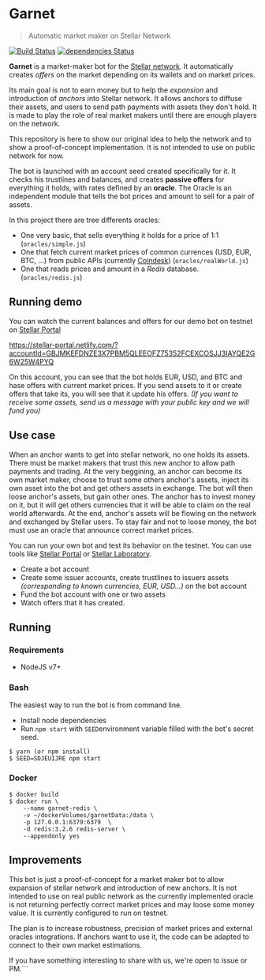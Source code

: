 # Garnet
> Automatic market maker on Stellar Network

[![Build Status](https://travis-ci.org/julesGoullee/garnet.png)](https://travis-ci.org/julesGoullee/garnet)
[![dependencies Status](https://david-dm.org/julesGoullee/garnet.svg)](https://david-dm.org/julesGoullee/garnet#info=dependencies&view=table)

**Garnet** is a market-maker bot for the [Stellar network](https://www.stellar.org). It automatically creates *offers* on the market depending on its wallets and on market prices.

Its main goal is not to earn money but to help the *expansion* and introduction of *anchors* into Stellar network. It allows anchors to diffuse their assets, and users to send path payments with assets they don't hold. It is made to play the role of real market makers until there are enough players on the network.

This repository is here to show our original idea to help the network and  to show a proof-of-concept implementation. It is not intended to use on public network for now. 

The bot is launched with an account seed created specifically for it. It checks his trustlines and balances, and creates **passive offers** for everything it holds, with rates defined by an **oracle**.
The Oracle is an independent module that tells the bot prices and amount to sell for a pair of assets.

In this project there are tree differents oracles:
- One very basic, that sells everything it holds for a price of 1:1 (`oracles/simple.js`)
- One that fetch current market prices of common currences (USD, EUR, BTC, ...) from public APIs (currently [Coindesk](http://www.coindesk.com/api/)) (`oracles/realWorld.js`)
- One that reads prices and amount in a *Redis* database. (`oracles/redis.js`)


## Running demo

You can watch the current balances and offers for our demo bot on testnet on [Stellar Portal](https://stellar-portal.netlify.com/?accountId=GBJMKEFDNZE3X7PBM5QLEEOFZ75352FCEXCOSJJ3IAYQE2G6W25W4PYQ)

https://stellar-portal.netlify.com/?accountId=GBJMKEFDNZE3X7PBM5QLEEOFZ75352FCEXCOSJJ3IAYQE2G6W25W4PYQ

On this account, you can see that the bot holds EUR, USD, and BTC and hase offers with current market prices. If you send assets to it or create offers that take its, you will see that it update his offers. *(If you want to receive some assets, send us a message with your public key and we will fund you)*

## Use case

When an anchor wants to get into stellar network, no one holds its assets. There must be market makers that trust this new anchor to allow path payments and trading. At the very beggining, an anchor can become its own market maker, choose to trust some others anchor's assets, inject its own asset into the bot and get others assets in exchange. 
The bot will then loose anchor's assets, but gain other ones. The anchor has to invest money on it, but it will get others currencies that it will be able to claim on the real world afterwards. 
At the end, anchor's assets will be flowing on the network and exchanged by Stellar users. 
To stay fair and not to loose money, the bot must use an oracle that announce correct market prices.

You can run your own bot and test its behavior on the testnet. You can use tools like [Stellar Portal](https://stellar-portal.netlify.com/?accountId=GBJMKEFDNZE3X7PBM5QLEEOFZ75352FCEXCOSJJ3IAYQE2G6W25W4PYQ) or [Stellar Laboratory](https://www.stellar.org/laboratory).

- Create a bot account
- Create some issuer accounts, create trustlines to issuers assets *(corresponding to known currencies, EUR, USD...)* on the bot account
- Fund the bot account with one or two assets
- Watch offers that it has created.

## Running

### Requirements

- NodeJS v7+
### Bash
 The easiest way to run the bot is from command line.
 
- Install node dependencies
- Run `npm start` with `SEED`environment variable filled with the bot's secret seed.

```
$ yarn (or npm install)
$ SEED=SDJEUIJRE npm start
```
### Docker
```
$ docker build
$ docker run \
    --name garnet-redis \
    -v ~/dockerVolumes/garnetData:/data \
    -p 127.0.0.1:6379:6379  \
    -d redis:3.2.6 redis-server \
    --appendonly yes
```

## Improvements

This bot is just a proof-of-concept for a market maker bot to allow expansion of stellar network and introduction of new anchors. It is not intended to use on real public network as the currently implemented oracle is not returning perfectly correct market prices and may loose some money value. It is currently configured to run on testnet. 

The plan is to increase robustness, precision of market prices and external oracles integrations. If anchors want to use it, the code can be adapted to connect to their own market estimations.

If you have something interesting to share with us, we're open to issue or PM.```
